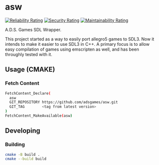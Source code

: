 # asw

[![Reliability Rating](https://sonarcloud.io/api/project_badges/measure?project=AdsGames_asw&metric=reliability_rating)](https://sonarcloud.io/summary/new_code?id=AdsGames_asw)
[![Security Rating](https://sonarcloud.io/api/project_badges/measure?project=AdsGames_asw&metric=security_rating)](https://sonarcloud.io/summary/new_code?id=AdsGames_asw)
[![Maintainability Rating](https://sonarcloud.io/api/project_badges/measure?project=AdsGames_asw&metric=sqale_rating)](https://sonarcloud.io/summary/new_code?id=AdsGames_asw)

A.D.S. Games SDL Wrapper.

This project started as a way to easily port allegro5 games to SDL3. Now it intends to make it easier to use SDL3 in C++. A primary focus is to allow easy compilation of games using emscripten as well, and has been throughly tested with it.

## Usage (CMAKE)

### Fetch Content

```sh
FetchContent_Declare(
  asw
  GIT_REPOSITORY https://github.com/adsgames/asw.git
  GIT_TAG        <tag from latest version>
)
FetchContent_MakeAvailable(asw)
```

## Developing

### Building

```sh
cmake -B build .
cmake --build build
```
